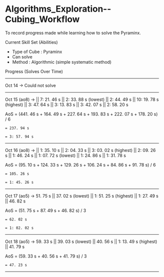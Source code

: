 # Algorithms_Exploration--Cubing_Workflow
To record progress made while learning how to solve the Pyraminx.

Current Skill Set (Abilities)
- Type of Cube : Pyraminx
- Can solve
- Method : Algorithmic (simple systematic method)

Progress (Solves Over Time)
_________________________________________________
Oct 14 -> Could not solve
_________________________________________________
Oct 15 (ao8) -> || 7: 21. 46 s || 2: 33. 88 s (lowest) || 2: 44. 49 s || 10: 19. 78 s (highest) || 3: 47. 64 s || 3: 13. 83 s || 3: 42. 07 s || 2: 58. 20 s

AoS = (441. 46 s + 164. 49 s + 227. 64 s + 193. 83 s + 222. 07 s + 178. 20 s) / 6
    
    = 237. 94 s
    
    = 3: 57. 94 s
_________________________________________________
Oct 16 (ao8) -> || 1: 35. 10 s || 2: 04. 33 s || 3: 03. 02 s (highest) || 2: 09. 26 s || 1: 46. 24 s || 1: 07. 72 s (lowest) || 1: 24. 86 s || 1: 31. 78 s

AoS = (95. 10 s + 124. 33 s + 129. 26 s + 106. 24 s + 84. 86 s + 91. 78 s) / 6
    
    = 105. 26 s
    
    = 1: 45. 26 s
_________________________________________________
Oct 17 (ao5) -> 51. 75 s || 37. 02 s (lowest) || 1: 51. 25 s (highest) || 1: 27. 49 s || 46. 82 s

AoS = (51. 75 s + 87. 49 s + 46. 82 s) / 3
    
    = 62. 02 s
    
    = 1: 02. 02 s
_________________________________________________
Oct 18 (ao5) -> 59. 33 s || 39. 03 s (lowest) || 40. 56 s || 1: 13. 49 s (highest) || 41. 79 s

AoS = (59. 33 s + 40. 56 s + 41. 79 s) / 3
    
    = 47. 23 s
_________________________________________________


